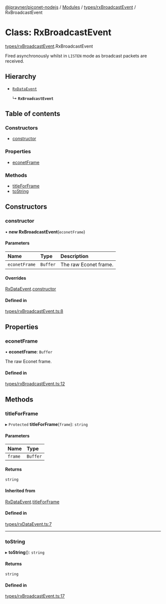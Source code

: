 [@jprayner/piconet-nodejs](../README.md) / [Modules](../modules.md) / [types/rxBroadcastEvent](../modules/types_rxBroadcastEvent.md) / RxBroadcastEvent

# Class: RxBroadcastEvent

[types/rxBroadcastEvent](../modules/types_rxBroadcastEvent.md).RxBroadcastEvent

Fired asynchronously whilst in `LISTEN` mode as broadcast packets are received.

## Hierarchy

- [`RxDataEvent`](types_rxDataEvent.RxDataEvent.md)

  ↳ **`RxBroadcastEvent`**

## Table of contents

### Constructors

- [constructor](types_rxBroadcastEvent.RxBroadcastEvent.md#constructor)

### Properties

- [econetFrame](types_rxBroadcastEvent.RxBroadcastEvent.md#econetframe)

### Methods

- [titleForFrame](types_rxBroadcastEvent.RxBroadcastEvent.md#titleforframe)
- [toString](types_rxBroadcastEvent.RxBroadcastEvent.md#tostring)

## Constructors

### constructor

• **new RxBroadcastEvent**(`econetFrame`)

#### Parameters

| Name | Type | Description |
| :------ | :------ | :------ |
| `econetFrame` | `Buffer` | The raw Econet frame. |

#### Overrides

[RxDataEvent](types_rxDataEvent.RxDataEvent.md).[constructor](types_rxDataEvent.RxDataEvent.md#constructor)

#### Defined in

[types/rxBroadcastEvent.ts:8](https://github.com/jprayner/piconet/blob/81026b7/driver/nodejs/src/types/rxBroadcastEvent.ts#L8)

## Properties

### econetFrame

• **econetFrame**: `Buffer`

The raw Econet frame.

#### Defined in

[types/rxBroadcastEvent.ts:12](https://github.com/jprayner/piconet/blob/81026b7/driver/nodejs/src/types/rxBroadcastEvent.ts#L12)

## Methods

### titleForFrame

▸ `Protected` **titleForFrame**(`frame`): `string`

#### Parameters

| Name | Type |
| :------ | :------ |
| `frame` | `Buffer` |

#### Returns

`string`

#### Inherited from

[RxDataEvent](types_rxDataEvent.RxDataEvent.md).[titleForFrame](types_rxDataEvent.RxDataEvent.md#titleforframe)

#### Defined in

[types/rxDataEvent.ts:7](https://github.com/jprayner/piconet/blob/81026b7/driver/nodejs/src/types/rxDataEvent.ts#L7)

___

### toString

▸ **toString**(): `string`

#### Returns

`string`

#### Defined in

[types/rxBroadcastEvent.ts:17](https://github.com/jprayner/piconet/blob/81026b7/driver/nodejs/src/types/rxBroadcastEvent.ts#L17)
